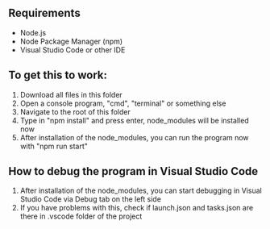 ## Requirements

- Node.js
- Node Package Manager (npm)
- Visual Studio Code or other IDE

## To get this to work:

1. Download all files in this folder
2. Open a console program, "cmd", "terminal" or something else
3. Navigate to the root of this folder
4. Type in "npm install" and press enter, node_modules will be installed now
5. After installation of the node_modules, you can run the program now with "npm run start"

## How to debug the program in Visual Studio Code

1. After installation of the node_modules, you can start debugging in Visual Studio Code via Debug tab on the left side
2. If you have problems with this, check if launch.json and tasks.json are there in .vscode folder of the project
